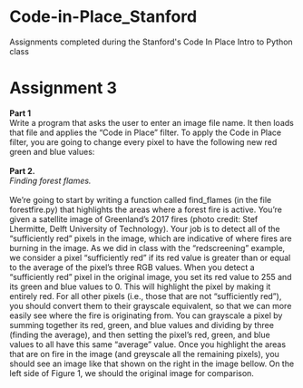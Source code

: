 # Code-in-Place_Stanford
Assignments completed during the Stanford's Code In Place Intro to Python class
<br>
<h1>Assignment 3 </h1>
<b>Part 1</b><br>
Write a program that asks the user to enter an image file name. It then loads that file and
applies the “Code in Place” filter. To apply the Code in Place filter, you are going to
change every pixel to have the following new red green and blue values:
<Br>
<Br>
<b>Part 2.</b><br>
<em>Finding forest flames.</em><br>
<br>
We’re going to start by writing a function called find_flames (in the file forestfire.py) that
highlights the areas where a forest fire is active. You’re given a satellite image of
Greenland’s 2017 fires (photo credit: Stef Lhermitte, Delft University of Technology).
Your job is to detect all of the “sufficiently red” pixels in the image, which are indicative
of where fires are burning in the image. As we did in class with the “redscreening”
example, we consider a pixel “sufficiently red” if its red value is greater than or equal to
the average of the pixel’s three RGB values.
When you detect a “sufficiently red” pixel in the original image, you set its red value to
255 and its green and blue values to 0. This will highlight the pixel by making it entirely
red. For all other pixels (i.e., those that are not “sufficiently red”), you should convert
them to their grayscale equivalent, so that we can more easily see where the fire is
originating from. You can grayscale a pixel by summing together its red, green, and blue
values and dividing by three (finding the average), and then setting the pixel’s red, green,
and blue values to all have this same “average” value.
Once you highlight the areas that are on fire in the image (and greyscale all the remaining
pixels), you should see an image like that shown on the right in the image bellow. On the
left side of Figure 1, we should the original image for comparison.
<br>
<br>

